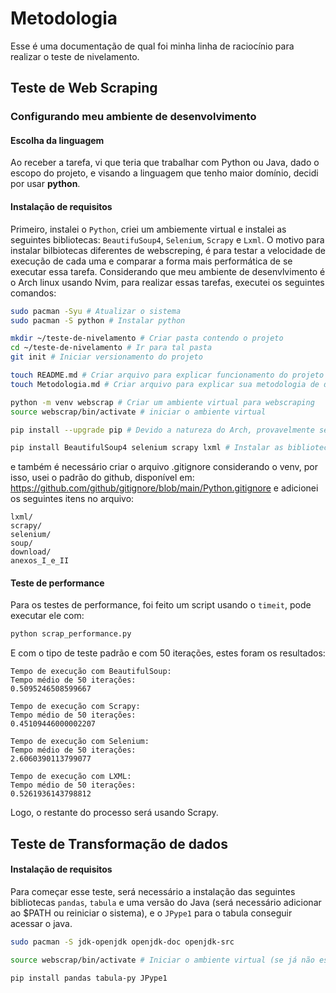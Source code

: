 # Metodologia
Esse é uma documentação de qual foi minha linha de raciocínio para realizar o teste de nivelamento.

## Teste de Web Scraping
### Configurando meu ambiente de desenvolvimento

#### Escolha da linguagem
Ao receber a tarefa, vi que teria que trabalhar com Python ou Java, dado o escopo do projeto, e visando a linguagem que tenho maior domínio, decidi por usar **python**.

#### Instalação de requisitos
Primeiro, instalei o `Python`, criei um ambiemente virtual e instalei as seguintes bibliotecas: `BeautifuSoup4`, `Selenium`, `Scrapy` e `Lxml`. O motivo para instalar bilbiotecas diferentes de webscreping, é para testar a velocidade de execução de cada uma e comparar a forma mais performática de se executar essa tarefa. Considerando que meu ambiente de desenvlvimento é o Arch linux usando Nvim, para realizar essas tarefas, executei os seguintes comandos:

```bash
sudo pacman -Syu # Atualizar o sistema
sudo pacman -S python # Instalar python

mkdir ~/teste-de-nivelamento # Criar pasta contendo o projeto
cd ~/teste-de-nivelamento # Ir para tal pasta
git init # Iniciar versionamento do projeto

touch README.md # Criar arquivo para explicar funcionamento do projeto
touch Metodologia.md # Criar arquivo para explicar sua metodologia de desenvolvimento

python -m venv webscrap # Criar um ambiente virtual para webscraping
source webscrap/bin/activate # iniciar o ambiente virtual

pip install --upgrade pip # Devido a natureza do Arch, provavelmente será necessário atualizar o pip

pip install BeautifulSoup4 selenium scrapy lxml # Instalar as bibliotecas
```
e também é necessário criar o arquivo .gitignore considerando o venv, por isso, usei o padrão do github, disponível em: https://github.com/github/gitignore/blob/main/Python.gitignore e adicionei os seguintes itens no arquivo:

```git
lxml/
scrapy/
selenium/
soup/
download/
anexos_I_e_II
```

#### Teste de performance
Para os testes de performance, foi feito um script usando o `timeit`, pode executar ele com:
```bash
python scrap_performance.py
```
E com o tipo de teste padrão e com 50 iterações, estes foram os resultados:
```
Tempo de execução com BeautifulSoup:
Tempo médio de 50 iterações:
0.5095246508599667

Tempo de execução com Scrapy:
Tempo médio de 50 iterações:
0.45109446000002207

Tempo de execução com Selenium:
Tempo médio de 50 iterações:
2.6060390113799077

Tempo de execução com LXML:
Tempo médio de 50 iterações:
0.5261936143798812
```
Logo, o restante do processo será usando Scrapy.

## Teste de Transformação de dados
#### Instalação de requisitos
Para começar esse teste, será necessário a instalação das seguintes bibliotecas `pandas`, `tabula` e uma versão do Java (será necessário adicionar ao $PATH ou reiniciar o sistema), e o `JPype1` para o tabula conseguir acessar o java.
```bash
sudo pacman -S jdk-openjdk openjdk-doc openjdk-src

source webscrap/bin/activate # Iniciar o ambiente virtual (se já não estiver ativo)

pip install pandas tabula-py JPype1
```
